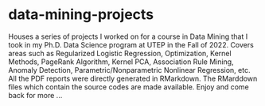 # data-mining-projects
 Houses a series of projects I worked on for a course in Data Mining that I took in my Ph.D. Data Science program at UTEP in the Fall of 2022. Covers areas such as Regularized Logistic Regression, Optimization, Kernel Methods, PageRank Algorithm, Kernel PCA, Association Rule Mining, Anomaly Detection, Parametric/Nonparametric Nonlinear Regression, etc. All the PDF reports were directly generated in RMarkdown. The RMarddown files which contain the source codes are made available. Enjoy and come back for more ...
